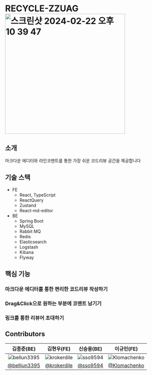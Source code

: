 # RECYCLE-ZZUAG<img width="392" alt="스크린샷 2024-02-22 오후 10 39 47" src="https://github.com/krokerdile/recycle/assets/39644976/cca202a8-3ca5-4907-9e63-435e6a740ea3">


## 소개
마크다운 에디터와 라인코멘트를 통한 가장 쉬운 코드리뷰 공간을 제공합니다

## 기술 스택

- FE
    - React, TypeScript
    - ReactQuery
    - Zustand
    - React-md-editor
- BE
    - Spring Boot
    - MySQL
    - Rabbit MQ
    - Redis
    - Elasticsearch
    - Logstash
    - Kibana
    - Flyway

## 핵심 기능 

### 마크다운 에디터를 통한 편리한 코드리뷰 작성하기

[//]: # (img & text)

### Drag&Click으로 원하는 부분에 코멘트 남기기

[//]: # (img & text)

### 링크를 통한 리뷰어 초대하기

[//]: # (img & text)

## Contributors

|                               김종준(BE)                                |                               김현우(FE)                               |                             신승용(BE)                              | 이규민(FE)                                                               |
|:--------------------------------------------------------------------:|:-------------------------------------------------------------------:|:----------------------------------------------------------------:|-----------------------------------------------------------------------|
| ![bellun3395](https://avatars.githubusercontent.com/u/102807742?v=4) | ![krokerdile](https://avatars.githubusercontent.com/u/39644976?v=4) | ![sso9594](https://avatars.githubusercontent.com/u/58455389?v=4) | ![Klomachenko](https://avatars.githubusercontent.com/u/102893954?v=4) |
|            [@belljun3395](https://github.com/belljun3395)            |            [@krokerdile](https://github.com/krokerdile)             |              [@sso9594](https://github.com/sso9594)              | [@Klomachenko](https://github.com/Klomachenko)                        |
